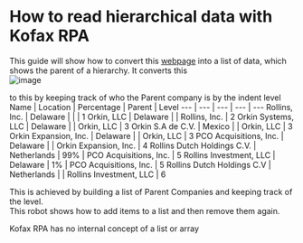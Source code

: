 # How to read hierarchical data with Kofax RPA
This guide will show how to convert this [webpage](https://www.sec.gov/Archives/edgar/data/84839/000117120021000076/i21062_ex21.htm) into a list of data, which shows the parent of a hierarchy.
It converts this  
![image](https://user-images.githubusercontent.com/47416964/118660143-35582280-b7ee-11eb-98ea-006c789acc7c.png)

to this by keeping track of who the Parent company is by the indent level  
Name | Location | Percentage | Parent | Level
--- | --- | --- | --- | ---
Rollins, Inc. | Delaware |  |  | 1
Orkin, LLC | Delaware |  | Rollins, Inc. | 2
Orkin Systems, LLC | Delaware |  | Orkin, LLC | 3
Orkin S.A de C.V. | Mexico |  | Orkin, LLC | 3
Orkin Expansion, Inc. | Delaware |  | Orkin, LLC | 3
PCO Acquisitions, Inc. | Delaware |  | Orkin Expansion, Inc. | 4
Rollins Dutch Holdings C.V. | Netherlands | 99% | PCO Acquisitions, Inc. | 5
Rollins Investment, LLC | Delaware | 1% | PCO Acquisitions, Inc. | 5
Rollins Dutch Holdings C.V | Netherlands |  | Rollins Investment, LLC | 6

This is achieved by building a list of Parent Companies and keeping track of the level.  
This robot shows how to add items to a list and then remove them again.  

Kofax RPA has no internal concept of a list or array

